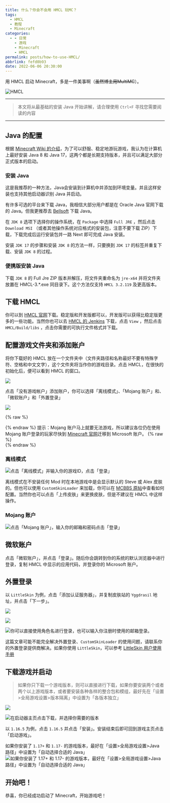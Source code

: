 ```yaml
---
title: 什么？你会不会用 HMCL 玩MC？
tags:
  - HMCL
  - 教程
  - Minecraft
categories:
  - - 日常
    - 游戏
    - Minecraft
    - HMCL
permalink: posts/how-to-use-HMCL/
abbrlink: fefd0b93
date: 2022-06-06 20:30:00
---
```


用 HMCL 启动 Minecraft，多是一件美事啊（~~虽然博主用MultiMC~~）。

![HMCL](https://img-niufuyu.vercel.app/Onedrive/HMCL.jpg "HMCL")

<!-- more -->

---
> 本文将从最基础的安装 Java 开始讲解，请合理使用 `Ctrl+F` 寻找您需要阅读的内容
---
## Java 的配置

根据 [Minecraft Wiki 的介绍](https://wiki.biligame.com/mc/Java%E7%89%88#.E8.BD.AF.E4.BB.B6.E9.9C.80.E6.B1.82)，为了可以舒服、稳定地游玩游戏，我认为在计算机上最好安装 Java 8 和 Java 17，这两个都是长期支持版本，并且可以满足大部分正式版本的启动。

### 安装 Java

这是我推荐的一种方法，Java会安装到计算机中并添加到环境变量。并且这样安装也支持其他启动器识别 Java 并启动。

有许多可选的平台来下载 Java，我相信大部分用户都是在 Oracle Java 官网下载的 Java。但我更推荐去 [Bellsoft](https://bell-sw.com/pages/downloads/) 下载 Java。

在 `JDK 8` 选项下选择你的操作系统，在 `Package` 中选择 `Full JRE` ，然后点击 `Download MSI` （或者其他操作系统对应格式的安装包，注意不要下载 ZIP）下载，下载完成后运行安装包并一路 Next 即可完成 Java 安装。

安装 `JDK 17` 的步骤和安装 `JDK 8` 的方法一样，只要换到 `JDK 17` 的标签并重复下载、安装 `JDK 8` 的过程。

### 便携版安装 Java

下载 `JDK 8` 的 Full Jre ZIP 版本并解压，将文件夹重命名为 `jre-x64` 并将文件夹放置在 HMCL-3.*.exe 同目录下。这个方法仅支持 `HMCL 3.2.119` 及更高版本。

## 下载 HMCL

你可以到 [HMCL 官网](https://hmcl.huangyuhui.net/download/)下载。稳定版和开发版都可以，开发版可以获得比稳定版更多的一些功能。当然你也可以去 [HMCL 的 Jenkins](http://ci.huangyuhui.net/job/HMCL/) 下载，点击 `View` ，然后点击 `HMCL/Build/libs` ，点击你需要的可执行文件格式并下载。

## 配置游戏文件夹和添加账户

将你下载好的 HMCL 放在一个文件夹中（文件夹路径和名称最好不要有特殊字符、空格和中文文字），这个文件夹将当作你的游戏目录。点击 HMCL，在很快的初始化后，便可以看到 HMCL 的窗口。

![](https://pic.rmb.bdstatic.com/bjh/d08152093e341e87130f77fae210b0dc.png)

点击「没有游戏帐户」添加账户，你可以选择「离线模式」、「Mojang 账户」和、「微软账户」和「外置登录」

![](https://pic.rmb.bdstatic.com/bjh/53406e28cff59f7f91a0ce89be7a4989.png)

{% raw %}<article class="message is-info"><div class="message-body">{% endraw %}
提示：Mojang 账户马上就要无法游戏，所以建议各位仍在使用 Mojang 账户登录的玩家尽快到 [Minecraft 官网](https://minecraft.net)迁移到 Microsoft 账户。
{% raw %}</div></article>{% endraw %}

### 离线模式

![点击「离线模式」并输入你的游戏ID，点击「登录」](https://pic.rmb.bdstatic.com/bjh/429b5dd14adcb75b7dccb022bc125d90.png)

离线模式在不安装任何 Mod 时在本地游戏中是会显示默认的 Steve 或 Alex 皮肤的。但也可以使用 `CustomSkinLoader` 来加载，你可以在 [MCBBS 原帖](https://www.mcbbs.net/thread-269807-1-1.html)中查看如何配置。当然你也可以点击「上传皮肤」来更换皮肤，但是不建议在 HMCL 中这样操作。

### Mojang 账户

![点击「Mojang 账户」，输入你的邮箱和密码点击「登录」](https://pic.rmb.bdstatic.com/bjh/9037fb15ab14163cc3a8e0b4d88e0af6.png)

## 微软账户

点击「微软账户」，并点击「登录」。随后你会跳转到你的系统的默认浏览器中进行登录，复制 HMCL 中显示的应用代码，并登录你的 Microsoft 账户。

## 外置登录

以 `LittleSkin` 为例，点击「添加认证服务器」，并复制皮肤站的 `Yggdrasil` 地址，并点击「下一步」。

![](https://pic.rmb.bdstatic.com/bjh/a888ac2f11e6aeead9c5a0f7fcc0ce20.png)

![](https://pic.rmb.bdstatic.com/bjh/7e1cffff886342e6cdc074adca9055bf.png)

![你可以直接使用角色名进行登录，也可以输入你注册时使用的邮箱登录。](https://pic.rmb.bdstatic.com/bjh/4060043ffa149d1ad0de23e6c4b0d6ac.png)

这篇文章可能不能完全解决外置登录、`CustomSkinLoader` 的使用问题，请联系你的外置登录提供商解决。如果你使用 `LittleSkin`，可以参考 [LittleSkin 用户使用手册](https://manual.littlesk.in/)

## 下载游戏并启动

> 如果你只下载一个游戏版本，则可以直接进行下载，如果你要安装两个或者两个以上游戏版本，或者要安装各种各样的整合包和模组，最好先在「设置>全局游戏设置>版本隔离」中设置为「各版本独立」

![](https://pic.rmb.bdstatic.com/bjh/25fe5e20182494aad0aec060ad45fd41.png)

![在启动器主页点击下载，并选择你需要的版本](https://pic.rmb.bdstatic.com/bjh/c528dc4624426cc8ee512f840216442a.png)

以 `1.16.5` 为例，点击 `1.16.5` 并点击「安装」。安装结束后即可回到游戏主页点击「启动游戏」。


如果你安装了 `1.17+` 和 `1.17-` 的游戏版本，最好在「设置>全局游戏设置>Java 路径」中设置为「自动选择合适的 Java」
![如果你安装了 `1.17+` 和 `1.17-` 的游戏版本，最好在「设置>全局游戏设置>Java 路径」中设置为「自动选择合适的 Java」](https://pic.rmb.bdstatic.com/bjh/b65fe2641a34e58a28f8b482015081ee.png "如果你安装了 `1.17+` 和 `1.17-` 的游戏版本，最好在「设置>全局游戏设置>Java 路径」中设置为「自动选择合适的 Java」")

## 开始吧！

恭喜，你已经成功启动了 Minecraft，开始游戏吧！
